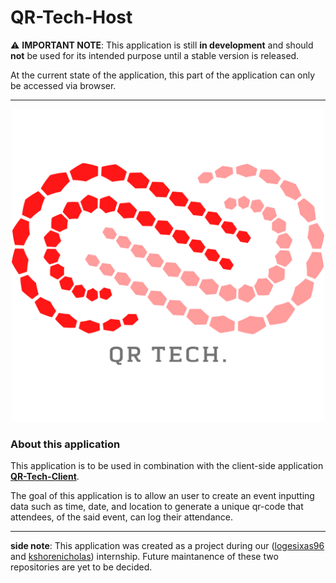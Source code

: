 # QR-Tech-Host

:warning: **IMPORTANT NOTE**: This application is still **in development** and should **not** be used for its intended purpose until a stable version is released.

At the current state of the application, this part of the application can only be accessed via browser.

---

<p align="center">
  <img src="/assets/logo.png" width="500"/>
</p>

### About this application

This application is to be used in combination with the client-side application **[QR-Tech-Client](https://github.com/logesixas96/QR-Tech-Client)**.  

The goal of this application is to allow an user to create an event inputting data such as time, date, and location to generate a unique qr-code that attendees, of the said event, can log their attendance.

---
**side note**: This application was created as a project during our ([logesixas96](https://github.com/logesixas96) and [kshorenicholas](https://github.com/kshorenicholas)) internship. Future maintanence of these two repositories are yet to be decided.
